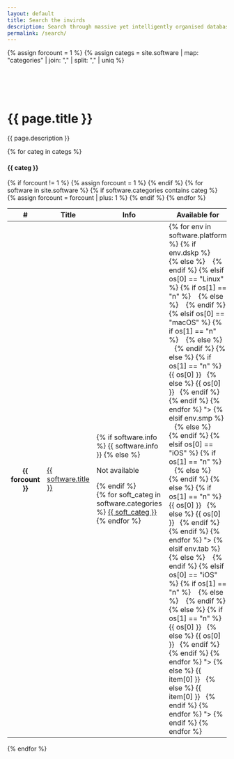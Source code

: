 ```yaml
---
layout: default
title: Search the invirds
description: Search through massive yet intelligently organised database
permalink: /search/
---
```

{% assign forcount = 1 %}
{% assign categs =  site.software | map: "categories" | join: ","  | split: "," | uniq %}

<div class="container-fluid bg-clr1 text-white text-center py-3">
  <div style="height:3.5rem;"></div>
  <h1>{{ page.title }}</h1>
  <p>{{ page.description }}</p>
</div>
<div class="container-fluid bg-clr2-light py-3">
  {% for categ in categs %}
  <div class="card mb-3">
    <div class="card-body">
      <span class="anchor" id ="{{ categ | replace: " ", "_" | downcase }}"></span>
      <h4 class="card-title">{{ categ }}</h4>
      <div class="card-text">
        <div class="table-responsive-md">
          <table class="table table-bordered">
            <thead>
              <tr>
                <th scope="col">#</th>
                <th scope="col">Title</th>
                <th scope="col">Info</th>
                <th scope="col">Available for</th>
              </tr>
            </thead>
            <tbody>
              <!-- Ensure that variable forcount has value 1 for each category and such category's card -->
              {% if forcount != 1 %}
              {% assign forcount = 1 %}
              {% endif %}
              {% for software in site.software %}
              {% if software.categories contains categ %}
              <tr>
                <th scope="row">{{ forcount }}</th>
                <td><a class="font-weight-bold text-dark" href="{{ software.url | prepend: site.baseurl | prepend: site.url }}" target="_blank">{{ software.title }}</a>&nbsp;<span class="fas fa-external-link-alt small"></span></td>
                <td>
                  {% if software.info %}
                  {{ software.info }}
                  {% else %}
                  <p>Not available</p>
                  {% endif %}
                  <br>
                  {% for soft_categ in software.categories %}
                  <a href="#{{ soft_categ | replace: " ", "_" | downcase }}"><span class="btn bg-clr2-light btn-sm text-clr2 font-weight-bold my-2">{{ soft_categ }}</span></a> 
                  {% endfor %}
                </td>
                <td>
                  {% for env in software.platform %}
                  {% if env.dskp %}
                  <a role="button" class="btn" tabindex="0" data-toggle="popover" data-trigger="focus" data-html="true" data-original-title="Desktop" data-content="
                  {% for os in env.dskp %}
                  {% if os[0] == "Windows" %}
                  {% if os[1] == "n" %}
                  <span class='fab fa-windows fa-2x border border-warning p-1'></span>&nbsp;&nbsp;
                  {% else %}
                  <span class='fab fa-windows fa-2x'></span>&nbsp;&nbsp;
                  {% endif %}
                  {% elsif os[0] == "Linux" %}
                  {% if os[1] == "n" %}
                  <span class='fab fa-linux fa-2x border border-warning p-1'></span>&nbsp;&nbsp;
                  {% else %}
                  <span class='fab fa-linux fa-2x'></span>&nbsp;&nbsp;
                  {% endif %}
                  {% elsif os[0] == "macOS" %}
                  {% if os[1] == "n" %}
                  <span class='fab fa-apple fa-2x border border-warning p-1'></span>&nbsp;&nbsp;
                  {% else %}
                  <span class='fab fa-apple fa-2x'></span>&nbsp;&nbsp;
                  {% endif %}
                  {% else %}
                  {% if os[1] == "n" %}
                  <span class='border border-warning shadow-sm p-2' style='margin-top:-1rem;'>{{ os[0] }}</span>&nbsp;&nbsp;
                  {% else %}
                  <span class='shadow-sm p-2' style='margin-top:-1rem;'>{{ os[0] }}</span>&nbsp;&nbsp;
                  {% endif %}
                  {% endif %}
                  {% endfor %}
                  "><span class="fas fa-desktop"></span></a>
                  {% elsif env.smp %} 
                  <a role="button" class="btn" tabindex="0" data-toggle="popover" data-trigger="focus" data-html="true" data-original-title="Smartphone" data-content="
                  {% for os in env.smp %}
                  {% if os[0] == "Android" %}
                  {% if os[1] == "n" %}
                  <span class='fab fa-android fa-2x border border-warning p-1'></span>&nbsp;&nbsp;
                  {% else %}
                  <span class='fab fa-android fa-2x'></span>&nbsp;&nbsp;
                  {% endif %}
                  {% elsif os[0] == "iOS" %}
                  {% if os[1] == "n" %}
                  <span class='fab fa-apple fa-2x border border-warning p-1'></span>&nbsp;&nbsp;
                  {% else %}
                  <span class='fab fa-apple fa-2x'></span>&nbsp;&nbsp;
                  {% endif %}
                  {% else %}
                  {% if os[1] == "n" %}
                  <span class='border border-warning shadow-sm p-2' style='margin-top:-1rem;'>{{ os[0] }}</span>&nbsp;&nbsp;
                  {% else %}
                  <span class='shadow-sm p-2' style='margin-top:-1rem;'>{{ os[0] }}</span>&nbsp;&nbsp;
                  {% endif %}
                  {% endif %}
                  {% endfor %}
                  "><span class="fas fa-mobile-alt"></span></a>          
                  {% elsif env.tab %} 
                  <a role="button" class="btn" tabindex="0" data-toggle="popover" data-trigger="focus" data-html="true" data-original-title="Tablet" data-content="
                  {% for os in env.tab %}
                  {% if os[0] == "Android" %}
                  {% if os[1] == "n" %}
                  <span class='fab fa-android fa-2x border border-warning p-1'></span>&nbsp;&nbsp;
                  {% else %}
                  <span class='fab fa-android fa-2x'></span>&nbsp;&nbsp;
                  {% endif %}
                  {% elsif os[0] == "iOS" %}
                  {% if os[1] == "n" %}
                  <span class='fab fa-apple fa-2x border border-warning p-1'></span>&nbsp;&nbsp;
                  {% else %}
                  <span class='fab fa-apple fa-2x'></span>&nbsp;&nbsp;
                  {% endif %}
                  {% else %}
                  {% if os[1] == "n" %}
                  <span class='border border-warning shadow-sm p-2' style='margin-top:-1rem;'>{{ os[0] }}</span>&nbsp;&nbsp;
                  {% else %}
                  <span class='shadow-sm p-2' style='margin-top:-1rem;'>{{ os[0] }}</span>&nbsp;&nbsp;
                  {% endif %}
                  {% endif %}
                  {% endfor %}
                  "><span class="fas fa-tablet-alt"></span></a>
                  {% else %} 
                  <a role="button" class="btn" tabindex="0" data-toggle="popover" data-trigger="focus" data-html="true" data-original-title="Else" data-content="
                  {% for item in env.else %}
                  {% if item[1] == "n" %}
                  <span class='border border-warning shadow-sm p-2' style='margin-top:-1rem;'>{{ item[0] }}</span>&nbsp;&nbsp;
                  {% else %}
                  <span class='shadow-sm p-2' style='margin-top:-1rem;'>{{ item[0] }}</span>&nbsp;&nbsp;
                  {% endif %}
                  {% endfor %}
                  "><span class="fas fa-bars"></span></a>
                  {% endif %}
                  {% endfor %}
                </td>
              </tr>
              <!-- Increment forcount by 1 for each software printed on a category's card -->
              {% assign forcount = forcount | plus: 1 %}
              {% endif %}
              {% endfor %}
            </tbody>
          </table>
        </div>
      </div>
    </div>
  </div>
  {% endfor %}
</div>

<!-- Initialize Popovers -->
<!-- 
  " $(function(){$('[data-toggle="popover"]').popover()}); " has been converted into base64 format using https://www.base64encode.org/ and included as 'src' so that adding 'defer' attribute to <script> tag is allowed.
  This allows to place jQuery at the end of the document. Credit for idea to: https://stackoverflow.com/a/46088817
 -->
<script src="data:text/javascript;base64,JChmdW5jdGlvbigpeyQoJ1tkYXRhLXRvZ2dsZT0icG9wb3ZlciJdJykucG9wb3ZlcigpfSk7" defer></script>
